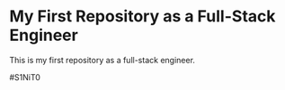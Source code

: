 # My First Repository as a Full-Stack Engineer

This is my first repository as a full-stack engineer.

#S1NiT0